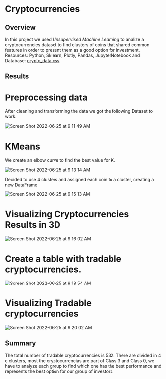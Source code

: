 # Cryptocurrencies
## Overview

In this project we used *Unsupervised Machine Learning*  to analize a cryptocurrencies dataset to find clusters of coins that shared common features in order to present them as a good option for investment. Resources: Python, Sklearn, Plotly, Pandas, JupyterNotebook and Database: [crypto_data.csv](/crypto_data.csv).

## Results
# Preprocessing data
After cleaning and transforming the data we got the following Dataset to work.

![Screen Shot 2022-06-25 at 9 11 49 AM](https://user-images.githubusercontent.com/43548929/175777269-9b2219c0-da19-48f6-8dea-d5b156978f42.png)

# KMeans
We create an elbow curve to find the best value for K.

![Screen Shot 2022-06-25 at 9 13 14 AM](https://user-images.githubusercontent.com/43548929/175777322-62096611-06c6-414e-ac53-319053e075d4.png)

Decided to use 4 clusters and assigned each coin to a cluster, creating a new DataFrame

![Screen Shot 2022-06-25 at 9 15 13 AM](https://user-images.githubusercontent.com/43548929/175777418-f2e2df20-ff3f-4297-a541-c0e467840651.png)

# Visualizing Cryptocurrencies Results in 3D

![Screen Shot 2022-06-25 at 9 16 02 AM](https://user-images.githubusercontent.com/43548929/175777464-e3ebafe4-c63c-4215-9091-05597cc5bf9c.png)

# Create a table with tradable cryptocurrencies.

![Screen Shot 2022-06-25 at 9 18 54 AM](https://user-images.githubusercontent.com/43548929/175777574-7dc3ebd5-f1cd-4317-85cb-50fee3b488f6.png)

# Visualizing Tradable cryptocurrencies 

![Screen Shot 2022-06-25 at 9 20 02 AM](https://user-images.githubusercontent.com/43548929/175777608-6a2cac8f-0818-471b-bdcc-f92b6365224d.png)

## Summary
The total number of tradable cryptocurrencies is 532. There are divided in 4 c clusters, most the cryptocurrencias are part of Class 3 and Class 0, we have to analyze each group to find which one has the best performance and represents the best option for our group of investors.

